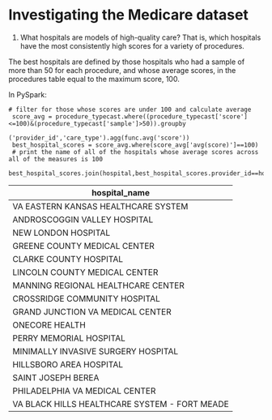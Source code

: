 # Investigating the Medicare dataset


1. What hospitals are models of high-quality care? That is, which hospitals have the most consistently high scores for a variety of procedures.

 The best hospitals are defined by those hospitals who had a sample of more than 50 for each procedure, and whose average scores, in the procedures table equal to the maximum score, 100.
 
 In PySpark:
```
# filter for those whose scores are under 100 and calculate average
 score_avg = procedure_typecast.where((procedure_typecast['score']<=100)&(procedure_typecast['sample']>50)).groupby
                                                                             ('provider_id','care_type').agg(func.avg('score'))
 best_hospital_scores = score_avg.where(score_avg['avg(score)']==100)
 # print the name of all of the hospitals whose average scores across all of the measures is 100
 best_hospital_scores.join(hospital,best_hospital_scores.provider_id==hospital.provider_id).select('hospital_name').show(best_hospital_scores.count(),False)
```
 
                                  
 |hospital_name                                |
 | ------------------------------------------- |
 |VA EASTERN KANSAS HEALTHCARE SYSTEM          |
 |ANDROSCOGGIN VALLEY HOSPITAL                 |
 |NEW LONDON HOSPITAL                          |
 |GREENE COUNTY MEDICAL CENTER                 |
 |CLARKE COUNTY HOSPITAL                       |
 |LINCOLN COUNTY MEDICAL CENTER                |
 |MANNING REGIONAL HEALTHCARE CENTER           |
 |CROSSRIDGE COMMUNITY HOSPITAL                |
 |GRAND JUNCTION VA MEDICAL CENTER             |
 |ONECORE HEALTH                               |
 |PERRY MEMORIAL HOSPITAL                      |
 |MINIMALLY INVASIVE SURGERY HOSPITAL          |
 |HILLSBORO AREA HOSPITAL                      |
 |SAINT JOSEPH BEREA                           |
 |PHILADELPHIA VA MEDICAL CENTER               |
 |VA BLACK HILLS HEALTHCARE SYSTEM - FORT MEADE|
 
 
 
